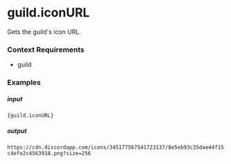 # guild.iconURL 
		
Gets the guild's icon URL.

### Context Requirements

* guild


### Examples

##### input
```{guild.iconURL}```

##### output
```https://cdn.discordapp.com/icons/345177567541723137/8e5eb93c35dae44f15c4efe2c4563918.png?size=256```